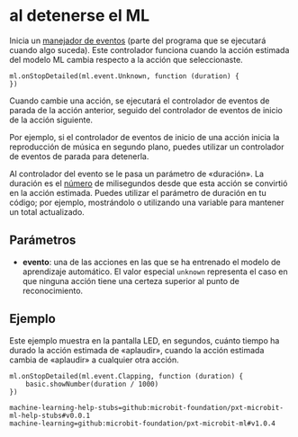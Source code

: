 # al detenerse el ML

Inicia un [manejador de eventos](/reference/event-handler) (parte del programa que se ejecutará cuando algo suceda). Este controlador funciona cuando la acción estimada del modelo ML cambia respecto a la acción que seleccionaste.

```sig
ml.onStopDetailed(ml.event.Unknown, function (duration) {
})
```

Cuando cambie una acción, se ejecutará el controlador de eventos de parada de la acción anterior, seguido del controlador de eventos de inicio de la acción siguiente.

Por ejemplo, si el controlador de eventos de inicio de una acción inicia la reproducción de música en segundo plano, puedes utilizar un controlador de eventos de parada para detenerla.

Al controlador del evento se le pasa un parámetro de «duración». La duración es el [número](/types/number) de milisegundos desde que esta acción se convirtió en la acción estimada. Puedes utilizar el parámetro de duración en tu código; por ejemplo, mostrándolo o utilizando una variable para mantener un total actualizado.

## Parámetros

- **evento**: una de las acciones en las que se ha entrenado el modelo de aprendizaje automático. El valor especial `unknown` representa el caso en que ninguna acción tiene una certeza superior al punto de reconocimiento.

## Ejemplo

Este ejemplo muestra en la pantalla LED, en segundos, cuánto tiempo ha durado la acción estimada de «aplaudir», cuando la acción estimada cambia de «aplaudir» a cualquier otra acción.

```blocks
ml.onStopDetailed(ml.event.Clapping, function (duration) {
    basic.showNumber(duration / 1000)
})
```

```package
machine-learning-help-stubs=github:microbit-foundation/pxt-microbit-ml-help-stubs#v0.0.1
machine-learning=github:microbit-foundation/pxt-microbit-ml#v1.0.4
```
